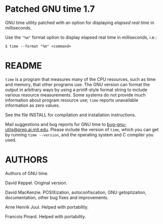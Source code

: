 # Patched GNU time 1.7
GNU time utility patched with an option for displaying *elapsed real time* in milliseconds.

Use the `"%m"` format option to display elapsed real time in milliseconds, i.e.:
```
$ time --format "%m" <command>
```

# README
`time` is a program that measures many of the CPU resources, such as
time and memory, that other programs use.  The GNU version can format
the output in arbitrary ways by using a printf-style format string to
include various resource measurements.  Some systems do not provide
much information about program resource use; `time` reports
unavailable information as zero values.

See the file INSTALL for compilation and installation instructions.

Mail suggestions and bug reports for GNU time to
bug-gnu-utils@prep.ai.mit.edu.  Please include the version of
`time`, which you can get by running `time --version`, and the
operating system and C compiler you used.

# AUTHORS
Authors of GNU time.

David Keppel.  Original version.

David MacKenzie.  POSIXization, autoconfiscation, GNU getoptization,
documentation, other bug fixes and improvements.

Arne Henrik Juul.  Helped with portability.

Francois Pinard.  Helped with portability.
